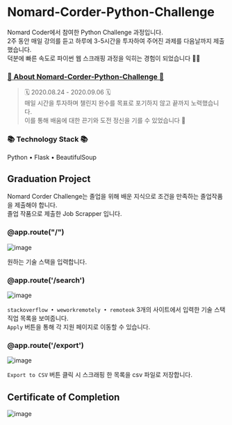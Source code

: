 # Nomard-Corder-Python-Challenge
Nomard Coder에서 참여한 Python Challenge 과정입니다.  
2주 동안 매일 강의를 듣고 하루에 3-5시간을 투자하여 주어진 과제를 다음날까지 제출했습니다.   
덕분에 빠른 속도로 파이썬 웹 스크래핑 과정을 익히는 경험이 되었습니다 🏃‍♂️

### [👀 About Nomard-Corder-Python-Challenge 👀](https://nomadcoders.co/python-challenge)
> 🗓 2020.08.24 - 2020.09.06 🗓  
매일 시간을 투자하며 챌린지 완수를 목표로 포기하지 않고 끝까지 노력했습니다.  
이를 통해 배움에 대한 끈기와 도전 정신을 기를 수 있었습니다 🌱

### 📚 Technology Stack 📚 
Python • Flask • BeautifulSoup

## Graduation Project
Nomard Corder Challenge는 졸업을 위해 배운 지식으로 조건을 만족하는 졸업작품을 제출해야 합니다.  
졸업 작품으로 제출한 Job Scrapper 입니다.  

### @app.route("/")
![image](https://user-images.githubusercontent.com/43840561/99094369-139b9a00-2617-11eb-8bdd-29bb47eaeb54.png)

원하는 기술 스택을 입력합니다.

### @app.route('/search')
![image](https://user-images.githubusercontent.com/43840561/99094686-80af2f80-2617-11eb-8aec-7ef3c30b4b2b.png)

```stackoverflow • weworkremotely • remoteok``` 3개의 사이트에서 입력한 기술 스택 직업 목록을 보여줍니다.  
```Apply``` 버튼을 통해 각 지원 페이지로 이동할 수 있습니다.

### @app.route('/export')
![image](https://user-images.githubusercontent.com/43840561/99095134-18148280-2618-11eb-9a6b-92fbe9e0c47a.png)

```Export to CSV``` 버튼 클릭 시 스크래핑 한 목록을 csv 파일로 저장합니다.

## Certificate of Completion
![image](https://user-images.githubusercontent.com/43840561/99095287-4b571180-2618-11eb-9f8c-84cf37915522.png)
